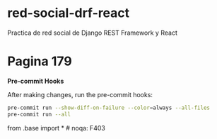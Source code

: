 # red-social-drf-react
Practica de red social de Django REST Framework y React

# Pagina 179

**Pre-commit Hooks**

   After making changes, run the pre-commit hooks:

   ```bash
   pre-commit run --show-diff-on-failure --color=always --all-files
   pre-commit run --all
   ```

from .base import *  # noqa: F403
